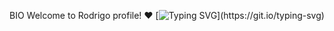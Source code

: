 BIO
Welcome to Rodrigo profile! ❤️
[![Typing SVG](https://readme-typing-svg.herokuapp.com?size=15&width=500&lines=Hi+%F0%9F%91%8B+my+name+is+Rodrigo;I'm+looking+to+take+my+code+to+the+next+level.)](https://git.io/typing-svg)
